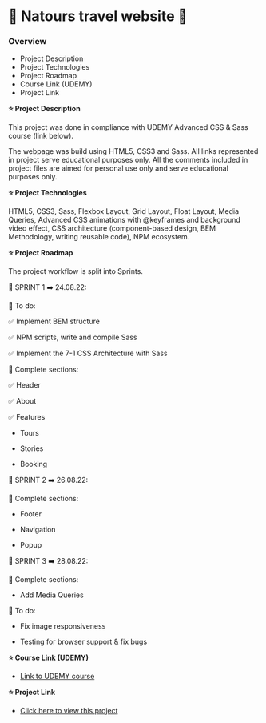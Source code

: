 # :hibiscus: Natours travel website :seedling:

### Overview

- Project Description
- Project Technologies
- Project Roadmap
- Course Link (UDEMY)
- Project Link

**:star: Project Description**

This project was done in compliance with UDEMY Advanced CSS & Sass course (link below).

The webpage was build using HTML5, CSS3 and Sass.
All links represented in project serve educational purposes only. All the comments included in project files are aimed for personal use only and serve educational purposes only.

**:star: Project Technologies**

HTML5, CSS3, Sass, Flexbox Layout, Grid Layout, Float Layout, Media Queries, Advanced CSS animations with @keyframes and background video effect, CSS architecture (component-based design, BEM Methodology, writing reusable code), NPM ecosystem.

**:star: Project Roadmap**

The project workflow is split into Sprints.

:large_blue_diamond: SPRINT 1 :arrow_right: 24.08.22:

:small_red_triangle_down: To do:

:white_check_mark: Implement BEM structure

:white_check_mark: NPM scripts, write and compile Sass

:white_check_mark: Implement the 7-1 CSS Architecture with Sass

:small_red_triangle_down: Complete sections:

:white_check_mark: Header

:white_check_mark: About

:white_check_mark: Features

- Tours

- Stories

- Booking

:large_blue_diamond: SPRINT 2 :arrow_right: 26.08.22:

:small_red_triangle_down: Complete sections:

- Footer

- Navigation

- Popup

:large_blue_diamond: SPRINT 3 :arrow_right: 28.08.22:

:small_red_triangle_down: Complete sections:

- Add Media Queries

:small_red_triangle_down: To do:

- Fix image responsiveness

- Testing for browser support & fix bugs

**:star: Course Link (UDEMY)**

- [Link to UDEMY course](https://www.udemy.com/course/advanced-css-and-sass/)

**:star: Project Link**

- [Click here to view this project](https://mariakonstantinov.github.io/Natours_travel_website/)
